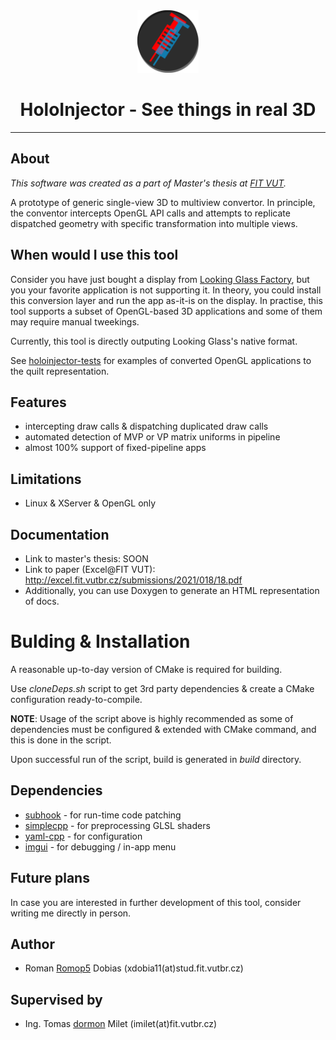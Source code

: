 <div align="center">
    <img src="https://github.com/Romop5/holoinjector/raw/master/media/logo.png" alt="Logo with anaglyph motive" height="100px"/>
<br>
<h1>HoloInjector - See things in real 3D </h1> 
</div>
<hr>

## About
*This software was created as a part of Master's thesis at [FIT VUT](https://www.fit.vut.cz/.en).*

A prototype of generic single-view 3D to multiview convertor. In principle, the conventor intercepts OpenGL API calls and attempts
to replicate dispatched geometry with specific transformation into multiple views.

## When would I use this tool
Consider you have just bought a display from [Looking Glass Factory](https://lookingglassfactory.com/), but you your favorite application is not supporting it. 
In theory, you could install this conversion layer and run the app as-it-is on the display. In practise, this tool
supports a subset of OpenGL-based 3D applications and some of them may require manual tweekings.

Currently, this tool is directly outputing Looking Glass's native format. 

See [holoinjector-tests](https://github.com/Romop5/holoinjector-tests/) for examples of converted OpenGL applications to the quilt representation.

## Features
- intercepting draw calls & dispatching duplicated draw calls 
- automated detection of MVP or VP matrix uniforms in pipeline
- almost 100% support of fixed-pipeline apps

## Limitations

- Linux & XServer & OpenGL only

## Documentation
- Link to master's thesis: SOON
- Link to paper (Excel@FIT VUT): http://excel.fit.vutbr.cz/submissions/2021/018/18.pdf
- Additionally, you can use Doxygen to generate an HTML representation of docs.

# Bulding & Installation

A reasonable up-to-day version of CMake is required for building.

Use *cloneDeps.sh* script to get 3rd party dependencies \& create a CMake configuration
ready-to-compile.

**NOTE**: Usage of the script above is highly recommended as some of dependencies must be configured
& extended with CMake command, and this is done in the script.

Upon successful run of the script, build is generated in *build* directory.

## Dependencies
- [subhook](https://github.com/Romop5/subhook) - for run-time code patching
- [simplecpp](https://github.com/Romop5/simplecpp)  - for preprocessing GLSL shaders
- [yaml-cpp](https://github.com/jbeder/yaml-cpp) - for configuration
- [imgui](https://github.com/ocornut/imgui) - for debugging / in-app menu

## Future plans

In case you are interested in further development of this tool, consider writing me directly in
person.

## Author
- Roman [Romop5](https://github.com/Romop5) Dobias (xdobia11(at)stud.fit.vutbr.cz)
## Supervised by
- Ing. Tomas [dormon](https://github.com/dormon) Milet (imilet(at)fit.vutbr.cz)

